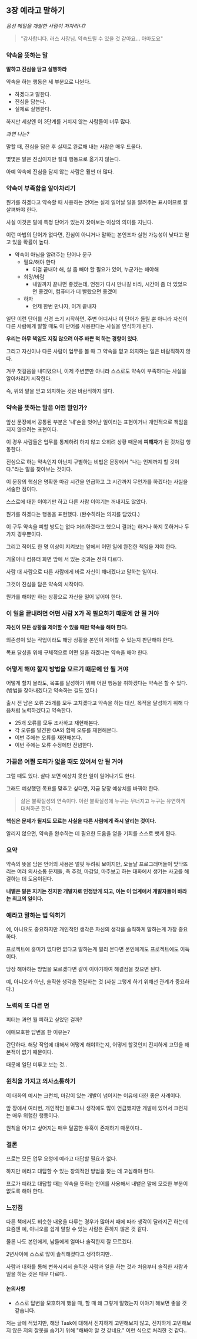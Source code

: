 ## 3장 예라고 말하기

*음성 메일을 개발한 사람이 저자라니?*

> "감사합니다. 러스 사장님. 약속드릴 수 있을 것 같아요... 아마도요"

### 약속을 뜻하는 말

**말하고 진심을 담고 실행하라**

약속을 하는 행동은 세 부분으로 나뉜다.

- 하겠다고 말한다.
- 진심을 담는다.
- 실제로 실행한다.

하지만 세상엔 이 3단계를 거치지 않는 사람들이 너무 많다.

*과연 나는?*

말할 때, 진심을 담은 후 실제로 완료해 내는 사람은 매우 드물다.

몇몇은 말은 진심이지만 절대 행동으로 옮기지 않는다.

아예 약속에 진심을 담지 않는 사람은 훨씬 더 많다.

### 약속이 부족함을 알아차리기

뭔가를 하겠다고 약속할 때 사용하는 언어는 실제 일어날 일을 알려주는 표시이므로 잘 살펴봐야 한다.

사실 이것은 말에 특정 단어가 있는지 찾아보는 이상의 의미를 지닌다.

이런 마법의 단어가 없다면, 진심이 아니거나 말하는 본인조차 실현 가능성이 낮다고 믿고 있을 확률이 높다.

- 약속이 아님을 알려주는 단어나 문구
  - 필요/해야 한다
    - 이걸 끝내야 해, 살 좀 빼야 할 필요가 있어, 누군가는 해야해
  - 희망/바람
    - 내일까지 끝나면 좋겠는데, 언젠가 다시 만나길 바라, 시간이 좀 더 있었으면 좋겠어, 컴퓨터가 더 빨랐으면 좋겠어
  - 하자
    - 언제 한번 만나자, 이거 끝내자

일단 이런 단어를 신경 쓰기 시작하면, 주변 어디서나 이 단어가 들릴 뿐 아니라 자신이 다른 사람에게 말할 때도 이 단어를 사용한다는 사실을 인식하게 된다.

**우리는 아무 책임도 지짖 않으려 아주 바쁜 척 하는 경향이 있다.**

그리고 자신이나 다른 사람이 업무를 볼 때 그 약속을 믿고 의지하는 일은 바람직하지 않다.

겨우 첫걸음을 내디뎠으니, 이제 주변뿐만 아니라 스스로도 약속이 부족하다는 사실을 알아차리기 시작한다.

즉, 위의 말을 믿고 의지하는 것은 바람직하지 않다.

### 약속을 뜻하는 말은 어떤 말인가?

앞선 문장에서 공통된 부분은 '내'손을 벗어난 일이라는 표현이거나 개인적으로 책임을 지지 않으려는 표현이다.

이 경우 사람들은 업무를 통제하려 하지 않고 오히려 상황 때문에 **피해자**가 된 것처럼 행동한다.

진심으로 하는 약속인지 아닌지 구별하는 비법은 문장에서 "나는 언제까지 할 것이다."라는 말을 찾아보는 것이다.

이 문장의 핵심은 명확한 마감 시간을 언급하고 그 시간까지 무언가를 하겠다는 사실을 서술한 점이다.

스스로에 대한 이야기만 하고 다른 사람 이야기는 꺼내지도 않았다.

뭔가를 하겠다는 행동을 표현했다. (완수하려는 의지를 담았다.)

이 구두 약속을 피할 방도는 없다 처리하겠다고 했으니 결과는 하거나 하지 못하거나 두 가지 경우뿐이다.

그리고 적어도 한 명 이상이 지켜보는 앞에서 어떤 일에 완전한 책임을 져야 한다.

거울이나 컴퓨터 화면 앞에 서 있는 것과는 전혀 다르다.

사람 대 사람으로 다른 사람에게 바로 자신이 해내겠다고 말하는 일이다.

그것이 진심을 담은 약속의 시작이다.

뭔가를 해야만 하는 상황으로 자신을 밀어 넣어야 한다.

### 이 일을 끝내려면 어떤 사람 X가 꼭 필요하기 때문에 안 될 거야

**자신이 모든 상황을 제어할 수 있을 때만 약속을 해야 한다.**

의존성이 있는 작업이라도 해당 상황을 본인이 제어할 수 있는지 판단해야 한다.

목표 달성을 위해 구체적으로 어떤 일을 하겠다는 약속을 해야 한다.

### 어떻게 해야 할지 방법을 모르기 때문에 안 될 거야

어떻게 할지 몰라도, 목표를 달성하기 위해 어떤 행동을 취하겠다는 약속은 할 수 있다. (방법을 찾아내겠다고 약속하는 길도 있다.)

출시 전 남은 오류 25개를 모두 고치겠다고 약속을 하는 대신, 목적을 달성하기 위해 다음처럼 노력하겠다고 약속한다.

- 25개 오류를 모두 조사하고 재현해본다.
- 각 오류를 발견한 OA와 함께 오류를 재현해본다.
- 이번 주에는 오류를 재현해본다.
- 이번 주에는 오류 수정에만 전념한다.

### 가끔은 어쩔 도리가 없을 때도 있어서 안 될 거야

그럴 때도 있다. 살다 보면 예상치 못한 일이 일어나기도 한다.

그래도 예상했던 목표를 맞추고 싶다면, 지금 당장 예상치를 바꿔야 한다.

> 삶은 불확실성의 연속이다. 이런 불확실성에 누구는 무너지고 누구는 유연하게 대처하곤 한다.

**핵심은 문제가 될지도 모르는 사실을 다른 사람에게 즉시 알리는 것이다.**

알리지 않으면, 약속을 완수하는 데 필요한 도움을 얻을 기회를 스스로 뺏게 된다.

### 요약

약속의 뜻을 담은 언어의 사용은 얼핏 두려워 보이지만, 오늘날 프로그래머들이 맞닥뜨리는 여러 의사소통 문제들, 즉 추정, 마감일, 마주보고 하는 대화에서 생기는 사고를 해결하는 데 도움이된다.

**내뱉은 말은 지키는 진지한 개발자로 인정받게 되고, 이는 이 업계에서 개발자들이 바라는 최고의 일이다.**

### 예라고 말하는 법 익히기

예, 아니요도 중요하지만 개인적인 생각은 자신의 생각을 솔직하게 말하는게 가장 중요하다.

프로젝트에 흥미가 없다면 없다고 말하는게 멀리 본다면 본인에게도 프로젝트에도 이득이다.

당장 해야하는 방법을 모르겠다면 같이 이야기하여 해결점을 찾으면 된다.

예, 아니오가 아닌, 솔직한 생각을 전달하는 것 (사실 그렇게 하기 위해선 관계가 중요하다.)

### 노력의 또 다른 면

피터는 과연 뭘 피하고 싶었던 걸까?

애매모호한 답변을 한 이유는?

간단하다. 해당 작업에 대해서 어떻게 해야하는지, 어떻게 할것인지 진지하게 고민을 해본적이 없기 때문이다.

때문에 일단 미루고 보는 것..

### 원칙을 가지고 의사소통하기

이 대화의 예시는 크런치, 마감이 있는 개발이 넘어지는 이유에 대한 좋은 사례이다.

앞 장에서 여러번, 개인적인 블로그나 생각에도 많이 언급했지만 개발에 있어서 크런치는 매우 위험한 행동이다.

원칙을 어기고 싶어지는 매우 달콤한 유혹이 존재하기 때문이다..

### 결론

프로는 모든 업무 요청에 예라고 대답할 필요가 없다.

하지만 예라고 대답할 수 있는 창의적인 방법을 찾는 데 고심해야 한다.

프로가 예라고 대답할 때는 약속을 뜻하는 언어를 사용해서 내뱉은 말에 모호한 부분이 없도록 해야 한다.

### 느낀점

다른 책에서도 비슷한 내용을 다루는 경우가 많아서 때에 따라 생각이 달라지곤 하는데 요즘엔 예, 아니오를 쉽게 말할 수 있는 사람은 흔하지 않은 것 같다.

물론 나도 본인에게, 남들에게 얼마나 솔직한지 잘 모르겠다.

2년사이에 스스로 많이 솔직해졌다고 생각하지만..

사람과 대화를 통해 변화시켜서 솔직한 사람과 일을 하는 것과 처음부터 솔직한 사람과 일을 하는 것은 매우 다르다..

#### 논의사항

- 스스로 답변을 모호하게 했을 때, 할 때 왜 그렇게 말했는지 이야기 해보면 좋을 것 같습니다.

저는 글에 적었지만, 해당 Task에 대해서 진지하게 고민해보지 않고, 진지하게 고민해보지 않은 저의 잘못을 숨기기 위해 "해봐야 알 것 같네요." 이런 식으로 처리한 것 같다..
